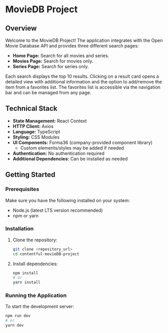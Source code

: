 # MovieDB Project

## Overview

Welcome to the MovieDB Project! The application integrates with the Open Movie Database API and provides three different search pages:

- **Home Page:** Search for all movies and series.
- **Movies Page:** Search for movies only.
- **Series Page:** Search for series only.

Each search displays the top 10 results. Clicking on a result card opens a detailed view with additional information and the option to add/remove the item from a favorites list. The favorites list is accessible via the navigation bar and can be managed from any page.

## Technical Stack

- **State Management:** React Context
- **HTTP Client:** Axios
- **Language:** TypeScript
- **Styling:** CSS Modules
- **UI Components:** Forma36 (company-provided component library)
  - Custom elements/styles may be added if needed
- **Authentication:** No authentication required
- **Additional Dependencies:** Can be installed as needed

## Getting Started

### Prerequisites

Make sure you have the following installed on your system:

- Node.js (latest LTS version recommended)
- npm or yarn

### Installation

1. Clone the repository:
   ```sh
   git clone <repository_url>
   cd contentful-movieDB-project
   ```
2. Install dependencies:
   ```sh
   npm install
   # or
   yarn install
   ```

### Running the Application

To start the development server:

```sh
npm run dev
# or
yarn dev
```
